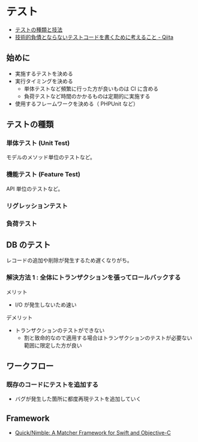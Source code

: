 # テスト

- [テストの種類と技法](https://qiita.com/ktarow/items/8c3d94d6c21a0c86b799)
- [技術的負債とならないテストコードを書くために考えること - Qiita](https://qiita.com/wasimaru/items/7e778493341999c12bac)

## 始めに
- 実施するテストを決める
- 実行タイミングを決める
  - 単体テストなど頻繁に行った方が良いものは CI に含める
  - 負荷テストなど時間のかかるものは定期的に実施する
- 使用するフレームワークを決める（ PHPUnit など）

## テストの種類
### 単体テスト (Unit Test)
モデルのメソッド単位のテストなど。

### 機能テスト (Feature Test)
API 単位のテストなど。

### リグレッションテスト

### 負荷テスト

## DB のテスト
レコードの追加や削除が発生するため遅くなりがち。

### 解決方法 1 : 全体にトランザクションを張ってロールバックする

メリット
- I/O が発生しないため速い

デメリット
- トランザクションのテストができない
  - 割と致命的なので適用する場合はトランザクションのテストが必要ない範囲に限定した方が良い

## ワークフロー
### 既存のコードにテストを追加する
- バグが発生した箇所に都度再現テストを追加していく

## Framework
- [Quick/Nimble: A Matcher Framework for Swift and Objective-C](https://github.com/Quick/Nimble)
